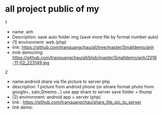 # all project public of my

1
- name: anh
- Description: save auto folder img (save more file by format number auto)
- (1) environment: web (php)
- link: https://github.com/tranquangchau/all/tree/master/Smalldemo/anh
- lnnk demo/img: https://github.com/tranquangchau/all/blob/master/Smalldemo/anh/2016-11-02_223149.jpg

2
- name:android share via file picture to server php
- description:  1 picture from android phone (or shrare format photo from google+, zalo,Qmemo...) use app share to server save folder + thump
- (2) environment: android app + server (php)
- link : https://github.com/tranquangchau/share_file_pic_to_server
- link demo: 

